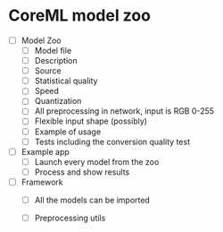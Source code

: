 # CoreML model zoo

- [ ] Model Zoo
  - [ ] Model file
  - [ ] Description
  - [ ] Source
  - [ ] Statistical quality
  - [ ] Speed
  - [ ] Quantization
  - [ ] All preprocessing in network, input is RGB 0-255
  - [ ] Flexible input shape (possibly)
  - [ ] Example of usage
  - [ ] Tests including the conversion quality test
- [ ] Example app
  - [ ] Launch every model from the zoo
  - [ ] Process and show results
- [ ] Framework
  - [ ] All the models can be imported
  - [ ] Preprocessing utils

